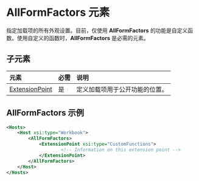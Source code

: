 # <a name="allformfactors-element"></a>AllFormFactors 元素

指定加载项的所有外观设置。目前，仅使用 **AllFormFactors** 的功能是自定义函数。使用自定义的函数时，**AllFormFactors** 是必需的元素。

## <a name="child-elements"></a>子元素

|  元素 |  必需  |  说明  |
|:-----|:-----|:-----|
|  [ExtensionPoint](extensionpoint.md) |  是 |  定义加载项用于公开功能的位置。 |

## <a name="allformfactors-example"></a>AllFormFactors 示例

```xml
<Hosts>
    <Host xsi:type="Workbook">
        <AllFormFactors>
            <ExtensionPoint xsi:type="CustomFunctions">
                    <!-- Information on this extension point -->
            </ExtensionPoint>
        </AllFormFactors>
    </Host>
</Hosts>
```
